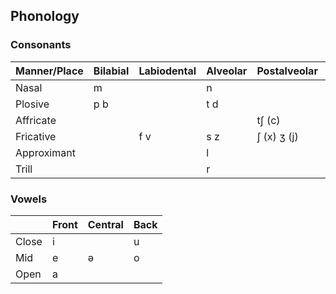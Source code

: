 ## Phonology

### Consonants

| Manner/Place | Bilabial | Labiodental | Alveolar  | Postalveolar | Palatal | Velar  | Glottal |
|--------------|----------|-------------|-----------|--------------|---------|--------|---------|
| Nasal        | m        |             | n         |              |         | ŋ      |         |
| Plosive      | p b      |             | t d       |              |         | k g    |         |
| Affricate    |          |             |           | tʃ (c)       |         |        |         |
| Fricative    |          | f v         | s z       | ʃ (x) ʒ (j)  |         |        | h       |
| Approximant  |          |             | l         |              | j (y)   | w      |         |
| Trill        |          |             | r         |              |         |        |         |

### Vowels

|       | Front | Central | Back |
|-------|-------|---------|------|
| Close | i     |         | u    |
| Mid   | e     | ə       | o    |
| Open  | a     |         |      |

